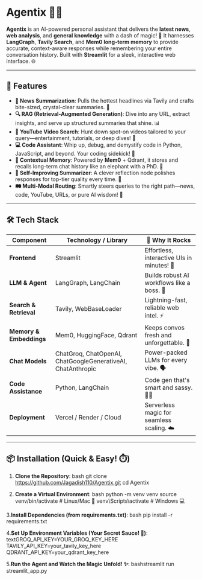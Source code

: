 # Agentix 📰✨

**Agentix** is an AI-powered personal assistant that delivers the **latest news**, **web analysis**, and **general knowledge** with a dash of magic! 🚀 It harnesses **LangGraph**, **Tavily Search**, and **Mem0 long-term memory** to provide accurate, context-aware responses while remembering your entire conversation history. Built with **Streamlit** for a sleek, interactive web interface. 🌐

---

## 🚀 **Features**

- **📰 News Summarization**: Pulls the hottest headlines via Tavily and crafts bite-sized, crystal-clear summaries. 📝
- **🔍 RAG (Retrieval-Augmented Generation)**: Dive into any URL, extract insights, and serve up structured summaries that shine. 📊
- **🎥 YouTube Video Search**: Hunt down spot-on videos tailored to your query—entertainment, tutorials, or deep dives! 🔎
- **💻 Code Assistant**: Whip up, debug, and demystify code in Python, JavaScript, and beyond. Your coding sidekick! 🐛
- **🧠 Contextual Memory**: Powered by **Mem0** + Qdrant, it stores and recalls long-term chat history like an elephant with a PhD. 🐘
- **🔄 Self-Improving Summarizer**: A clever reflection node polishes responses for top-tier quality every time. 💎
- **🛤️ Multi-Modal Routing**: Smartly steers queries to the right path—news, code, YouTube, URLs, or pure AI wisdom! 🧭

---

## 🛠️ **Tech Stack**

| Component                  | Technology / Library          | 🎯 Why It Rocks |
|----------------------------|-------------------------------|-----------------|
| **Frontend**               | Streamlit                     | Effortless, interactive UIs in minutes! 🎨 |
| **LLM & Agent**            | LangGraph, LangChain          | Builds robust AI workflows like a boss. 🤖 |
| **Search & Retrieval**     | Tavily, WebBaseLoader         | Lightning-fast, reliable web intel. ⚡ |
| **Memory & Embeddings**    | Mem0, HuggingFace, Qdrant     | Keeps convos fresh and unforgettable. 💾 |
| **Chat Models**            | ChatGroq, ChatOpenAI, ChatGoogleGenerativeAI, ChatAnthropic | Power-packed LLMs for every vibe. 🗣️ |
| **Code Assistance**        | Python, LangChain             | Code gen that's smart and sassy. 🧑‍💻 |
| **Deployment**             | Vercel / Render / Cloud       | Serverless magic for seamless scaling. ☁️ |

---

## 📦 **Installation** (Quick & Easy! ⏱️)

1. **Clone the Repository**:
   bash
   git clone https://github.com/Jagadish110/Agentix.git
   cd Agentix

2. **Create a Virtual Environment**:
bash
python -m venv venv
source venv/bin/activate  # Linux/Mac 🐧
venv\Scripts\activate     # Windows 💻

3.**Install Dependencies (from requirements.txt)**:
bash
pip install -r requirements.txt

4.**Set Up Environment Variables (Your Secret Sauce! 🔑)**:
textGROQ_API_KEY=YOUR_GROQ_KEY_HERE
TAVILY_API_KEY=your_tavily_key_here
QDRANT_API_KEY=your_qdrant_key_here

5.**Run the Agent and Watch the Magic Unfold! ✨**:
bashstreamlit run streamlit_app.py
